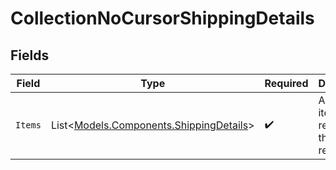 # CollectionNoCursorShippingDetails


## Fields

| Field                                                                                 | Type                                                                                  | Required                                                                              | Description                                                                           |
| ------------------------------------------------------------------------------------- | ------------------------------------------------------------------------------------- | ------------------------------------------------------------------------------------- | ------------------------------------------------------------------------------------- |
| `Items`                                                                               | List<[Models.Components.ShippingDetails](../../Models/Components/ShippingDetails.md)> | :heavy_check_mark:                                                                    | A list of items returned for this request.                                            |